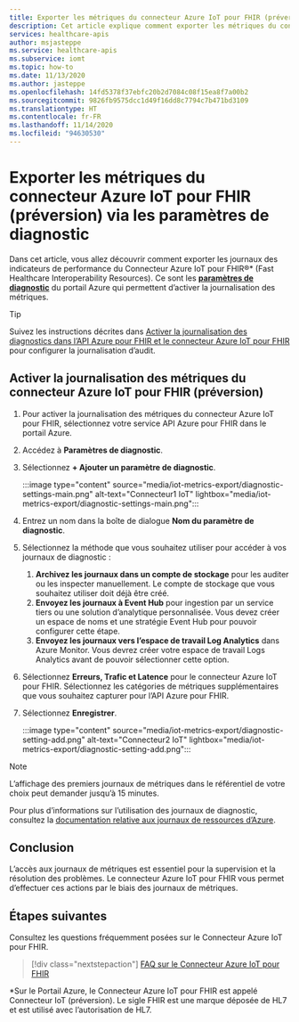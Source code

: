 ```yaml
---
title: Exporter les métriques du connecteur Azure IoT pour FHIR (préversion) via les paramètres de diagnostic
description: Cet article explique comment exporter les métriques du connecteur Azure IoT pour FHIR (préversion) via les paramètres de diagnostic.
services: healthcare-apis
author: msjasteppe
ms.service: healthcare-apis
ms.subservice: iomt
ms.topic: how-to
ms.date: 11/13/2020
ms.author: jasteppe
ms.openlocfilehash: 14fd5378f37ebfc20b2d7084c08f15ea8f7a00b2
ms.sourcegitcommit: 9826fb9575dcc1d49f16dd8c7794c7b471bd3109
ms.translationtype: HT
ms.contentlocale: fr-FR
ms.lasthandoff: 11/14/2020
ms.locfileid: "94630530"
---
```

# <a name="export-azure-iot-connector-for-fhir-preview-metrics-through-diagnostic-settings"></a>Exporter les métriques du connecteur Azure IoT pour FHIR (préversion) via les paramètres de diagnostic

Dans cet article, vous allez découvrir comment exporter les journaux des indicateurs de performance du Connecteur Azure IoT pour FHIR&#174;* (Fast Healthcare Interoperability Resources). Ce sont les [**paramètres de diagnostic**](../azure-monitor/platform/diagnostic-settings.md) du portail Azure qui permettent d’activer la journalisation des métriques. 

> [!TIP]
> Suivez les instructions décrites dans [Activer la journalisation des diagnostics dans l’API Azure pour FHIR et le connecteur Azure IoT pour FHIR](enable-diagnostic-logging.md#enable-diagnostic-logging-in-azure-api-for-fhir) pour configurer la journalisation d’audit.

## <a name="enable-metrics-logging-for-the-azure-iot-connector-for-fhir-preview"></a>Activer la journalisation des métriques du connecteur Azure IoT pour FHIR (préversion)
1. Pour activer la journalisation des métriques du connecteur Azure IoT pour FHIR, sélectionnez votre service API Azure pour FHIR dans le portail Azure. 

2. Accédez à **Paramètres de diagnostic**. 

3. Sélectionnez **+ Ajouter un paramètre de diagnostic**.

   :::image type="content" source="media/iot-metrics-export/diagnostic-settings-main.png" alt-text="Connecteur1 IoT" lightbox="media/iot-metrics-export/diagnostic-settings-main.png"::: 

4. Entrez un nom dans la boîte de dialogue **Nom du paramètre de diagnostic**.

5. Sélectionnez la méthode que vous souhaitez utiliser pour accéder à vos journaux de diagnostic :

    1. **Archivez les journaux dans un compte de stockage** pour les auditer ou les inspecter manuellement. Le compte de stockage que vous souhaitez utiliser doit déjà être créé.
    2. **Envoyez les journaux à Event Hub** pour ingestion par un service tiers ou une solution d’analytique personnalisée. Vous devez créer un espace de noms et une stratégie Event Hub pour pouvoir configurer cette étape.
    3. **Envoyez les journaux vers l’espace de travail Log Analytics** dans Azure Monitor. Vous devrez créer votre espace de travail Logs Analytics avant de pouvoir sélectionner cette option.

6. Sélectionnez **Erreurs, Trafic et Latence** pour le connecteur Azure IoT pour FHIR.  Sélectionnez les catégories de métriques supplémentaires que vous souhaitez capturer pour l’API Azure pour FHIR.

7. Sélectionnez **Enregistrer**.

   :::image type="content" source="media/iot-metrics-export/diagnostic-setting-add.png" alt-text="Connecteur2 IoT" lightbox="media/iot-metrics-export/diagnostic-setting-add.png":::

> [!Note] 
> L’affichage des premiers journaux de métriques dans le référentiel de votre choix peut demander jusqu’à 15 minutes.  
 
Pour plus d’informations sur l’utilisation des journaux de diagnostic, consultez la [documentation relative aux journaux de ressources d’Azure](../azure-monitor/platform/platform-logs-overview.md).

## <a name="conclusion"></a>Conclusion 
L’accès aux journaux de métriques est essentiel pour la supervision et la résolution des problèmes.  Le connecteur Azure IoT pour FHIR vous permet d’effectuer ces actions par le biais des journaux de métriques. 

## <a name="next-steps"></a>Étapes suivantes

Consultez les questions fréquemment posées sur le Connecteur Azure IoT pour FHIR.

>[!div class="nextstepaction"]
>[FAQ sur le Connecteur Azure IoT pour FHIR](fhir-faq.md)

*Sur le Portail Azure, le Connecteur Azure IoT pour FHIR est appelé Connecteur IoT (préversion). Le sigle FHIR est une marque déposée de HL7 et est utilisé avec l’autorisation de HL7.
